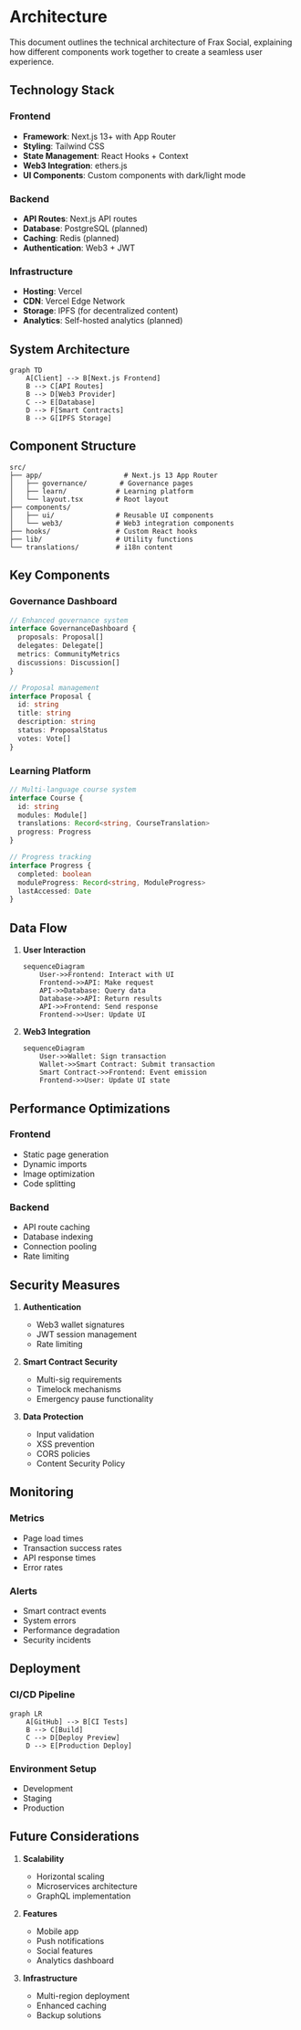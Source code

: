 # Architecture

This document outlines the technical architecture of Frax Social, explaining how different components work together to create a seamless user experience.

## Technology Stack

### Frontend
- **Framework**: Next.js 13+ with App Router
- **Styling**: Tailwind CSS
- **State Management**: React Hooks + Context
- **Web3 Integration**: ethers.js
- **UI Components**: Custom components with dark/light mode

### Backend
- **API Routes**: Next.js API routes
- **Database**: PostgreSQL (planned)
- **Caching**: Redis (planned)
- **Authentication**: Web3 + JWT

### Infrastructure
- **Hosting**: Vercel
- **CDN**: Vercel Edge Network
- **Storage**: IPFS (for decentralized content)
- **Analytics**: Self-hosted analytics (planned)

## System Architecture

```mermaid
graph TD
    A[Client] --> B[Next.js Frontend]
    B --> C[API Routes]
    B --> D[Web3 Provider]
    C --> E[Database]
    D --> F[Smart Contracts]
    B --> G[IPFS Storage]
```

## Component Structure

```
src/
├── app/                    # Next.js 13 App Router
│   ├── governance/        # Governance pages
│   ├── learn/            # Learning platform
│   └── layout.tsx        # Root layout
├── components/
│   ├── ui/               # Reusable UI components
│   └── web3/             # Web3 integration components
├── hooks/                # Custom React hooks
├── lib/                  # Utility functions
└── translations/         # i18n content
```

## Key Components

### Governance Dashboard
```typescript
// Enhanced governance system
interface GovernanceDashboard {
  proposals: Proposal[]
  delegates: Delegate[]
  metrics: CommunityMetrics
  discussions: Discussion[]
}

// Proposal management
interface Proposal {
  id: string
  title: string
  description: string
  status: ProposalStatus
  votes: Vote[]
}
```

### Learning Platform
```typescript
// Multi-language course system
interface Course {
  id: string
  modules: Module[]
  translations: Record<string, CourseTranslation>
  progress: Progress
}

// Progress tracking
interface Progress {
  completed: boolean
  moduleProgress: Record<string, ModuleProgress>
  lastAccessed: Date
}
```

## Data Flow

1. **User Interaction**
   ```mermaid
   sequenceDiagram
       User->>Frontend: Interact with UI
       Frontend->>API: Make request
       API->>Database: Query data
       Database->>API: Return results
       API->>Frontend: Send response
       Frontend->>User: Update UI
   ```

2. **Web3 Integration**
   ```mermaid
   sequenceDiagram
       User->>Wallet: Sign transaction
       Wallet->>Smart Contract: Submit transaction
       Smart Contract->>Frontend: Event emission
       Frontend->>User: Update UI state
   ```

## Performance Optimizations

### Frontend
- Static page generation
- Dynamic imports
- Image optimization
- Code splitting

### Backend
- API route caching
- Database indexing
- Connection pooling
- Rate limiting

## Security Measures

1. **Authentication**
   - Web3 wallet signatures
   - JWT session management
   - Rate limiting

2. **Smart Contract Security**
   - Multi-sig requirements
   - Timelock mechanisms
   - Emergency pause functionality

3. **Data Protection**
   - Input validation
   - XSS prevention
   - CORS policies
   - Content Security Policy

## Monitoring

### Metrics
- Page load times
- Transaction success rates
- API response times
- Error rates

### Alerts
- Smart contract events
- System errors
- Performance degradation
- Security incidents

## Deployment

### CI/CD Pipeline
```mermaid
graph LR
    A[GitHub] --> B[CI Tests]
    B --> C[Build]
    C --> D[Deploy Preview]
    D --> E[Production Deploy]
```

### Environment Setup
- Development
- Staging
- Production

## Future Considerations

1. **Scalability**
   - Horizontal scaling
   - Microservices architecture
   - GraphQL implementation

2. **Features**
   - Mobile app
   - Push notifications
   - Social features
   - Analytics dashboard

3. **Infrastructure**
   - Multi-region deployment
   - Enhanced caching
   - Backup solutions
